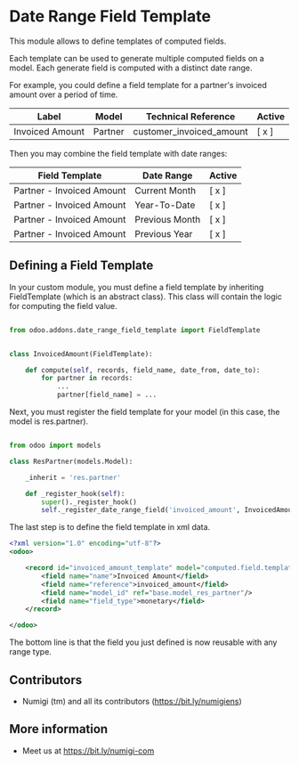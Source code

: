 # Date Range Field Template

This module allows to define templates of computed fields.

Each template can be used to generate multiple computed fields on a model.
Each generate field is computed with a distinct date range.

For example, you could define a field template for a partner's invoiced amount over a period of time.

| Label | Model | Technical Reference | Active |
|-------|-------|---------------------|--------|
| Invoiced Amount | Partner | customer_invoiced_amount | [ x ] |

Then you may combine the field template with date ranges:

| Field Template | Date Range | Active |
|----------------|------------|--------|
| Partner - Invoiced Amount | Current Month | [ x ] |
| Partner - Invoiced Amount | Year-To-Date | [ x ] |
| Partner - Invoiced Amount | Previous Month | [ x ] |
| Partner - Invoiced Amount | Previous Year | [ x ] |


## Defining a Field Template

In your custom module, you must define a field template by inheriting FieldTemplate (which is an abstract class).
This class will contain the logic for computing the field value.

```python

from odoo.addons.date_range_field_template import FieldTemplate


class InvoicedAmount(FieldTemplate):

    def compute(self, records, field_name, date_from, date_to):
        for partner in records:
            ...
            partner[field_name] = ...

```

Next, you must register the field template for your model (in this case, the model is res.partner).

```python

from odoo import models

class ResPartner(models.Model):

    _inherit = 'res.partner'

    def _register_hook(self):
        super()._register_hook()
        self._register_date_range_field('invoiced_amount', InvoicedAmount())

```

The last step is to define the field template in xml data.

```xml
<?xml version="1.0" encoding="utf-8"?>
<odoo>

    <record id="invoiced_amount_template" model="computed.field.template">
        <field name="name">Invoiced Amount</field>
        <field name="reference">invoiced_amount</field>
        <field name="model_id" ref="base.model_res_partner"/>
        <field name="field_type">monetary</field>
    </record>

</odoo>
```

The bottom line is that the field you just defined is now reusable with any range type.

Contributors
------------
* Numigi (tm) and all its contributors (https://bit.ly/numigiens)

More information
----------------
* Meet us at https://bit.ly/numigi-com
